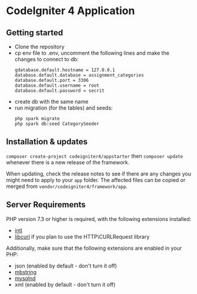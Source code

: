 # CodeIgniter 4 Application

##  Getting started
- Clone the repository
- cp env file to .env, uncomment the following lines and make the changes to connect to db:
    ```
    gdatabase.default.hostname = 127.0.0.1
    database.default.database = assignment_categories
    database.default.port = 3306
    database.default.username = root
    database.default.password = secrit
  ```
- create db with the same name
- run migration (for the tables) and seeds:
    ``` 
    php spark migrate 
    php spark db:seed CategorySeeder
    ```


## Installation & updates

`composer create-project codeigniter4/appstarter` then `composer update` whenever
there is a new release of the framework.

When updating, check the release notes to see if there are any changes you might need to apply
to your `app` folder. The affected files can be copied or merged from
`vendor/codeigniter4/framework/app`.


## Server Requirements

PHP version 7.3 or higher is required, with the following extensions installed:

- [intl](http://php.net/manual/en/intl.requirements.php)
- [libcurl](http://php.net/manual/en/curl.requirements.php) if you plan to use the HTTP\CURLRequest library

Additionally, make sure that the following extensions are enabled in your PHP:

- json (enabled by default - don't turn it off)
- [mbstring](http://php.net/manual/en/mbstring.installation.php)
- [mysqlnd](http://php.net/manual/en/mysqlnd.install.php)
- xml (enabled by default - don't turn it off)
